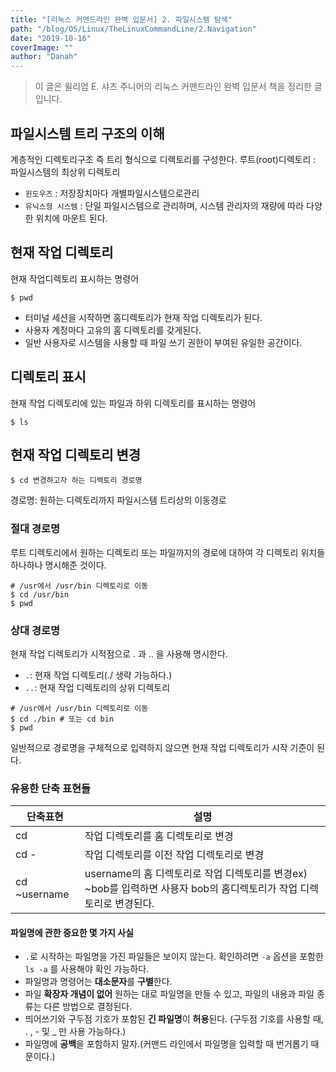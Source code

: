 ```yaml
---
title: "[리눅스 커맨드라인 완벽 입문서] 2. 파일시스템 탐색"
path: "/blog/OS/Linux/TheLinuxCommandLine/2.Navigation"
date: "2019-10-16"
coverImage: ""
author: "Danah"
---
```


> 이 글은 윌리엄 E. 샤츠 주니어의 리눅스 커맨드라인 완벽 입문서 책을 정리한 글입니다.

## 파일시스템 트리 구조의 이해

계층적인 디렉토리구조 즉 트리 형식으로 디렉토리를 구성한다.
루트(root)디렉토리 : 파일시스템의 최상위 디렉토리

- `윈도우즈` : 저장장치마다 개별파일시스템으로관리
- `유닉스형 시스템` : 단일 파일시스템으로 관리하며, 시스템 관리자의 재량에 따라 다양한 위치에 마운트 된다.

## 현재 작업 디렉토리

현재 작업디렉토리 표시하는 명령어

```shell
$ pwd
```

- 터미널 세션을 시작하면 홈디렉토리가 현재 작업 디렉토리가 된다.
- 사용자 계정마다 고유의 홈 디렉토리를 갖게된다.
- 일반 사용자로 시스템을 사용할 때 파일 쓰기 권한이 부여된 유일한 공간이다.

## 디렉토리 표시

현재 작업 디렉토리에 있는 파일과 하위 디렉토리를 표시하는 명령어

```shell
$ ls
```

## 현재 작업 디렉토리 변경

```shell
$ cd 변경하고자 하는 디렉토리 경로명
```

경로명: 원하는 디렉토리까지 파일시스템 트리상의 이동경로

### 절대 경로명

루트 디렉토리에서 원하는 디렉토리 또는 파일까지의 경로에 대하여 각 디렉토리 위치들 하나하나 명시해준 것이다.

```shell
# /usr에서 /usr/bin 디렉토리로 이동
$ cd /usr/bin
$ pwd
```

### 상대 경로명

현재 작업 디렉토리가 시적점으로 . 과 .. 을 사용해 명시한다.

- `.`: 현재 작업 디렉토리(./ 생략 가능하다.)
- `..`: 현재 작업 디렉토리의 상위 디렉토리

```shell
# /usr에서 /usr/bin 디렉토리로 이동
$ cd ./bin # 또는 cd bin
$ pwd
```

일반적으로 경로명을 구체적으로 입력하지 않으면 현재 작업 디렉토리가 시작 기준이 된다.

### 유용한 단축 표현들

| 단축표현     | 설명                                                                                                                 |
| ------------ | -------------------------------------------------------------------------------------------------------------------- |
| cd           | 작업 디렉토리를 홈 디렉토리로 변경                                                                                   |
| cd -         | 작업 디렉토리를 이전 작업 디렉토리로 변경                                                                            |
| cd ~username | username의 홈 디렉토리로 작업 디렉토리를 변경ex) ~bob를 입력하면 사용자 bob의 홈디렉토리가 작업 디렉토리로 변경된다. |

#### 파일명에 관한 중요한 몇 가지 사실

- `.`로 시작하는 파일명을 가진 파일들은 보이지 않는다. 확인하려면 `-a` 옵션을 포함한 `ls -a` 를 사용해야 확인 가능하다.
- 파일명과 명령어는 **대소문자**를 **구별**한다.
- 파일 **확장자 개념이 없어** 원하는 대로 파일명을 만들 수 있고, 파일의 내용과 파일 종류는 다른 방법으로 결정된다.
- 띄어쓰기와 구두점 기호가 포함된 **긴 파일명**이 **허용**된다. (구두점 기호를 사용할 때, . , - 및 \_ 만 사용 가능하다.)
- 파일명에 **공백**을 포함하지 말자.(커맨드 라인에서 파일명을 입력할 때 번거롭기 때문이다.)
